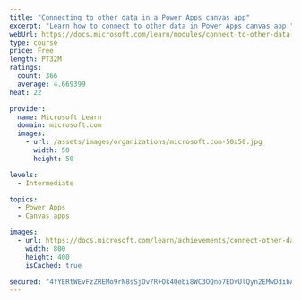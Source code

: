 ```yaml
---
title: "Connecting to other data in a Power Apps canvas app"
excerpt: "Learn how to connect to other data in Power Apps canvas app."
webUrl: https://docs.microsoft.com/learn/modules/connect-to-other-data-in-powerapps-canvas-app/
type: course
price: Free
length: PT32M
ratings:
  count: 366
  average: 4.669399
heat: 22

provider:
  name: Microsoft Learn
  domain: microsoft.com
  images:
    - url: /assets/images/organizations/microsoft.com-50x50.jpg
      width: 50
      height: 50

levels:
  - Intermediate

topics:
  - Power Apps
  - Canvas apps

images:
  - url: https://docs.microsoft.com/learn/achievements/connect-other-data-social.png
    width: 800
    height: 400
    isCached: true

secured: "4fYERtWEvFzZREMo9rN8sSjOv7R+Ok4Qebi8WC3OQno7EDvUlQyn2EMwDdibAFLcN6SvcOFrC8XoEHLUW6fn0AquqgFAMPKMD0yrZsE4tMxDmAKlgwyNNdY8GK/XxS+ejtUd6Xb6OsxjzRgYTkelnSUyEEycA8GTiMN9ruupo6S4rFvr2avzaKSfV53TCVM1PItOjHRw6D7TN9vBGvQNWBxMw6k44DrUShlk44fJI8kCZHqMTYbPAzCDp2PkaFcGuctVFU5BXChvXbHGIJTYNlehm917dt+7F76lYFVQB3zcLxzknc2BrEVySGcrtYihQ+r/PgBgqAtLo06ACwnL9WH+cHOg68PVjD/T0QJcni7EOwUoGSEjEfeWTqxDyQteNygLdD2oRerIc0HmgaEIP3jwqhy4zzxui4VKwoZEIWY=;7zo1bhrCQYWhSigWqReI1g=="
---
```


